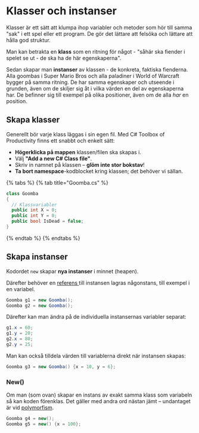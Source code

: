 # Klasser och instanser

Klasser är ett sätt att klumpa ihop variabler och metoder som hör till samma "sak" i ett spel eller ett program. De gör det lättare att felsöka och lättare att hålla god struktur.

Man kan betrakta en **klass** som en ritning för något - "såhär ska fiender i spelet se ut - de ska ha de här egenskaperna".

Sedan skapar man **instanser** av klassen - de konkreta, faktiska fienderna. Alla goombas i Super Mario Bros och alla paladiner i World of Warcraft bygger på samma ritning. De har samma egenskaper och utseende i grunden, även om de skiljer sig åt i vilka värden en del av egenskaperna har. De befinner sig till exempel på olika positioner, även om de alla _har_ en position.

## Skapa klasser

Generellt bör varje klass läggas i sin egen fil. Med C# Toolbox of Productivity finns ett snabbt och enkelt sätt:

* **Högerklicka på mappen** klassen/filen ska skapas i.
* Välj **"Add a new C# Class file"**.
* Skriv in namnet på klassen – **glöm inte stor bokstav**!
* **Ta bort namespace**-kodblocket kring klassen; det behöver vi sällan.

{% tabs %}
{% tab title="Goomba.cs" %}
```csharp
class Goomba
{
  // Klassvariabler
  public int X = 0;
  public int Y = 0;
  public bool IsDead = false;
}
```
{% endtab %}
{% endtabs %}

## Skapa instanser

Kodordet `new` skapar **nya instanser** i minnet (heapen).

Därefter behöver en [referens ](../grundlaeggande/reference-vs-value-types.md)till instansen lagras någonstans, till exempel i en variabel.

```csharp
Goomba g1 = new Goomba();
Goomba g2 = new Goomba();
```

Därefter kan man ändra på de individuella instansernas variabler separat:

```csharp
g1.x = 60;
g1.y = 20;
g2.x = 80;
g2.y = 25;
```

Man kan också tilldela värden till variablerna direkt när instansen skapas:

```csharp
Goomba g3 = new Goomba() {x = 10, y = 6};
```

### New()

Om man (som ovan) skapar en instans av exakt samma klass som variabeln så kan koden förenklas. Det gäller med andra ord nästan jämt – undantaget är vid [polymorfism](polymorfism/#polymorfism-klasser-och-arv).

```csharp
Goomba g4 = new();
Goomba g5 = new() {x = 100};
```



